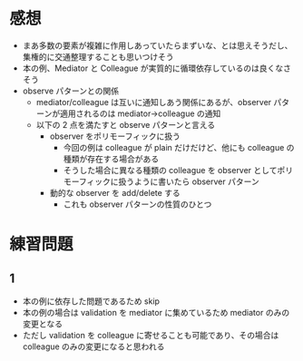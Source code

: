 # 感想

- まあ多数の要素が複雑に作用しあっていたらまずいな、とは思えそうだし、集権的に交通整理することも思いつけそう
- 本の例、Mediator と Colleague が実質的に循環依存しているのは良くなさそう
- observe パターンとの関係
  - mediator/colleague は互いに通知しあう関係にあるが、observer パターンが適用されるのは mediator->colleague の通知
  - 以下の 2 点を満たすと observe パターンと言える
    - observer をポリモーフィックに扱う
      - 今回の例は colleague が plain だけだけど、他にも colleague の種類が存在する場合がある
      - そうした場合に異なる種類の colleague を observer としてポリモーフィックに扱うように書いたら observer パターン
    - 動的な observer を add/delete する
      - これも observer パターンの性質のひとつ

# 練習問題

## 1

- 本の例に依存した問題であるため skip
- 本の例の場合は validation を mediator に集めているため mediator のみの変更となる
- ただし validation を colleague に寄せることも可能であり、その場合は colleague のみの変更になると思われる
